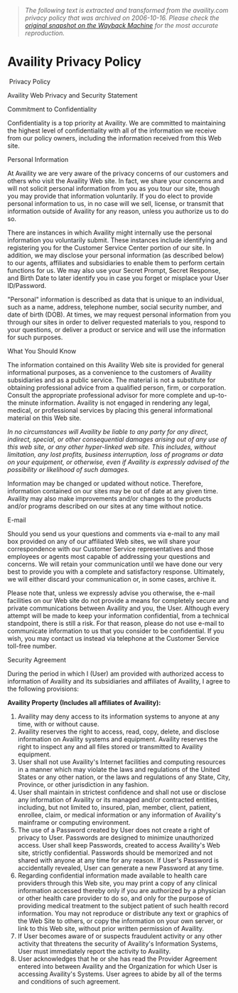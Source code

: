 > *The following text is extracted and transformed from the availity.com privacy policy that was archived on 2006-10-16. Please check the [original snapshot on the Wayback Machine](https://web.archive.org/web/20061016200440id_/http%3A//availity.com/privacy.htm) for the most accurate reproduction.*

# Availity Privacy Policy

  
 Privacy Policy  


  
Availity Web Privacy and Security Statement

Commitment to Confidentiality

Confidentiality is a top priority at Availity. We are committed to maintaining the highest level of confidentiality with all of the information we receive from our policy owners, including the information received from this Web site.

Personal Information

At Availity we are very aware of the privacy concerns of our customers and others who visit the Availity Web site. In fact, we share your concerns and will not solicit personal information from you as you tour our site, though you may provide that information voluntarily. If you do elect to provide personal information to us, in no case will we sell, license, or transmit that information outside of Availity for any reason, unless you authorize us to do so.

There are instances in which Availity might internally use the personal information you voluntarily submit. These instances include identifying and registering you for the Customer Service Center portion of our site. In addition, we may disclose your personal information (as described below) to our agents, affiliates and subsidiaries to enable them to perform certain functions for us. We may also use your Secret Prompt, Secret Response, and Birth Date to later identify you in case you forget or misplace your User ID/Password.

"Personal" information is described as data that is unique to an individual, such as a name, address, telephone number, social security number, and date of birth (DOB). At times, we may request personal information from you through our sites in order to deliver requested materials to you, respond to your questions, or deliver a product or service and will use the information for such purposes.

  
What You Should Know

The information contained on this Availity Web site is provided for general informational purposes, as a convenience to the customers of Availity subsidiaries and as a public service. The material is not a substitute for obtaining professional advice from a qualified person, firm, or corporation. Consult the appropriate professional advisor for more complete and up-to-the minute information. Availity is not engaged in rendering any legal, medical, or professional services by placing this general informational material on this Web site.

_In no circumstances will Availity be liable to any party for any direct, indirect, special, or other consequential damages arising out of any use of this web site, or any other hyper-linked web site. This includes, without limitation, any lost profits, business interruption, loss of programs or data on your equipment, or otherwise, even if Availity is expressly advised of the possibility or likelihood of such damages._

Information may be changed or updated without notice. Therefore, information contained on our sites may be out of date at any given time. Availity may also make improvements and/or changes to the products and/or programs described on our sites at any time without notice.

E-mail

Should you send us your questions and comments via e-mail to any mail box provided on any of our affiliated Web sites, we will share your correspondence with our Customer Service representatives and those employees or agents most capable of addressing your questions and concerns. We will retain your communication until we have done our very best to provide you with a complete and satisfactory response. Ultimately, we will either discard your communication or, in some cases, archive it.

Please note that, unless we expressly advise you otherwise, the e-mail facilities on our Web site do not provide a means for completely secure and private communications between Availity and you, the User. Although every attempt will be made to keep your information confidential, from a technical standpoint, there is still a risk. For that reason, please do not use e-mail to communicate information to us that you consider to be confidential. If you wish, you may contact us instead via telephone at the Customer Service toll-free number. 

Security Agreement

During the period in which I (User) am provided with authorized access to information of Availity and its subsidiaries and affiliates of Availity, I agree to the following provisions:

**Availity Property (Includes all affiliates of Availity):**

  


  1. Availity may deny access to its information systems to anyone at any time, with or without cause. 
  2. Availity reserves the right to access, read, copy, delete, and disclose information on Availity systems and equipment. Availity reserves the right to inspect any and all files stored or transmitted to Availity equipment. 
  3. User shall not use Availity's Internet facilities and computing resources in a manner which may violate the laws and regulations of the United States or any other nation, or the laws and regulations of any State, City, Province, or other jurisdiction in any fashion. 
  4. User shall maintain in strictest confidence and shall not use or disclose any information of Availity or its managed and/or contracted entities, including, but not limited to, insured, plan, member, client, patient, enrollee, claim, or medical information or any information of Availity's mainframe or computing environment. 
  5. The use of a Password created by User does not create a right of privacy to User. Passwords are designed to minimize unauthorized access. User shall keep Passwords, created to access Availity's Web site, strictly confidential. Passwords should be memorized and not shared with anyone at any time for any reason. If User's Password is accidentally revealed, User can generate a new Password at any time. 
  6. Regarding confidential information made available to health care providers through this Web site, you may print a copy of any clinical information accessed thereby only if you are authorized by a physician or other health care provider to do so, and only for the purpose of providing medical treatment to the subject patient of such health record information. You may not reproduce or distribute any text or graphics of the Web Site to others, or copy the information on your own server, or link to this Web site, without prior written permission of Availity. 
  7. If User becomes aware of or suspects fraudulent activity or any other activity that threatens the security of Availity's Information Systems, User must immediately report the activity to Availity. 
  8. User acknowledges that he or she has read the Provider Agreement entered into between Availity and the Organization for which User is accessing Availity's Systems. User agrees to abide by all of the terms and conditions of such agreement. 


